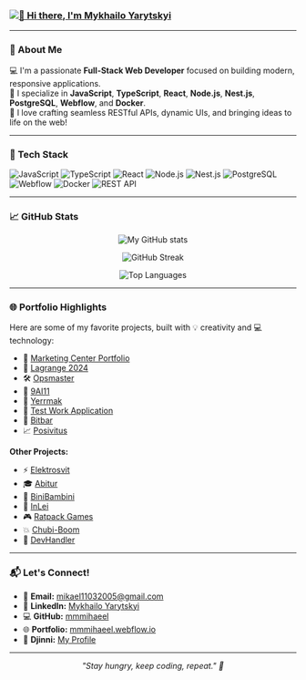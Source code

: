 <!-- Profile README for Mykhailo Yarytskyi aka mmmihaeel -->

### [![👋 Hi there, I'm Mykhailo Yarytskyi](https://readme-typing-svg.demolab.com/?lines=👋+Hi+there,+I'm+Mykhailo+Yarytskyi)](https://git.io/typing-svg)

---

### 🌟 About Me
💻 I'm a passionate **Full-Stack Web Developer** focused on building modern, responsive applications.  
🌱 I specialize in **JavaScript**, **TypeScript**, **React**, **Node.js**, **Nest.js**, **PostgreSQL**, **Webflow**, and **Docker**.  
🔧 I love crafting seamless RESTful APIs, dynamic UIs, and bringing ideas to life on the web!  

---

### 🚀 Tech Stack

![JavaScript](https://img.shields.io/badge/-JavaScript-333?style=flat&logo=javascript)
![TypeScript](https://img.shields.io/badge/-TypeScript-333?style=flat&logo=typescript)
![React](https://img.shields.io/badge/-React-333?style=flat&logo=react)
![Node.js](https://img.shields.io/badge/-Node.js-333?style=flat&logo=node.js)
![Nest.js](https://img.shields.io/badge/-Nest.js-333?style=flat&logo=nestjs)
![PostgreSQL](https://img.shields.io/badge/-PostgreSQL-333?style=flat&logo=postgresql)
![Webflow](https://img.shields.io/badge/-Webflow-333?style=flat&logo=webflow)
![Docker](https://img.shields.io/badge/-Docker-333?style=flat&logo=docker)
![REST API](https://img.shields.io/badge/-REST%20API-333?style=flat&logo=fastapi)

---

### 📈 GitHub Stats

<p align="center">
  <img src="https://github-readme-stats.vercel.app/api?username=mmmihaeel&show_icons=true&theme=radical" alt="My GitHub stats" />
</p>
<p align="center">
  <img src="https://github-readme-streak-stats.herokuapp.com/?user=mmmihaeel&theme=radical" alt="GitHub Streak" />
</p>
<p align="center">
  <img src="https://github-readme-stats.vercel.app/api/top-langs/?username=mmmihaeel&layout=compact&theme=radical" alt="Top Languages" />
</p>

---

### 🌐 Portfolio Highlights

Here are some of my favorite projects, built with 💡 creativity and 💻 technology:

- 🌟 [Marketing Center Portfolio](https://marketing-center-portfolio.webflow.io/)
- 🚀 [Lagrange 2024](https://lagrange-2024.webflow.io/)
- 🛠️ [Opsmaster](https://opsmaster-co.webflow.io/)
- 🤖 [9AI11](https://9ai11.webflow.io/)
- 🐲 [Yerrmak](https://yerrmak.webflow.io/)
- 🧪 [Test Work Application](https://test-work-application.webflow.io/)
- 🧱 [Bitbar](https://bitbar.webflow.io/)
- 📈 [Posivitus](https://posivitus.webflow.io/)

**Other Projects:**
- ⚡ [Elektrosvit](https://elektrosvit.net/)
- 🎓 [Abitur](https://abitur.com.ua/)
- 🧸 [BiniBambini](https://binibambini.com/)
- 🏫 [InLei](https://inlei.org.ua/)
- 🎮 [Ratpack Games](https://ratpackgames.com/)
- 💥 [Chubi-Boom](https://chubi-boom.com/)
- 🔧 [DevHandler](https://www.devhandler.com/)

---

### 📬 Let's Connect!

- 📧 **Email:** [mikael11032005@gmail.com](mailto:mikael11032005@gmail.com)  
- 💼 **LinkedIn:** [Mykhailo Yarytskyi](https://www.linkedin.com/in/mykhailo-yarytskyi330aa0284/)  
- 💻 **GitHub:** [mmmihaeel](https://github.com/mmmihaeel)  
- 🌐 **Portfolio:** [mmmihaeel.webflow.io](https://mmmihaeel.webflow.io/)  
- 🧞 **Djinni:** [My Profile](https://djinni.co/q/c61ec73462/)

---

<p align="center">
  <em>"Stay hungry, keep coding, repeat." 🚀</em>
</p>
